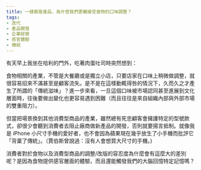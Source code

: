```yaml
---
title: 一樣都是產品，為什麼我們更難接受食物的口味調整？
tags:
- 迭代
- 產品開發
- 企業經營
- 感官體驗
- 傳統
--- 
```


有天早上我坐在哈利的門外，吃著肉蛋吐司時突然想到：

食物相關的產業，不管是大餐廳或是獨立小店，只要店家在口味上稍微做調整，就很容易招來不滿甚至是顧客流失。是不是在這樣動輒得咎的情況下，久而久之才產生了所謂的「傳統滋味」？進一步來看，一旦這個口味被市場認同甚至進展到文化層面時，往後要做出變化也更容易遇到困難（而且往往是來自組織內部與外部市場的雙重阻力）。

但當把場景換到其他消費型商品的產業，雖然總有死忠顧客會擁護特定的型號款式，卻很少會聽到消費者去阻止廠商做新產品的開發，否則就要揚言抵制。就像我是 iPhone 小尺寸手機的愛好者，也不會因為蘋果現在幾乎放生了小手機而批評它「背棄了傳統」。（賈伯斯曾說過：沒有人會想買大尺寸的手機。)

消費者對於食物以及消費型商品的調整/改版的容忍度為什麼會有這麼大的差別呢？是因為食物提供感官層面的體驗，而且還能觸發我們的大腦回憶特定記憶嗎？
